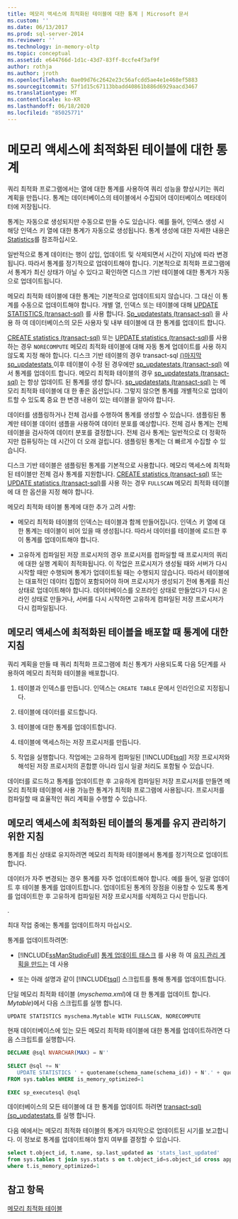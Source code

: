 ```yaml
---
title: 메모리 액세스에 최적화된 테이블에 대한 통계 | Microsoft 문서
ms.custom: ''
ms.date: 06/13/2017
ms.prod: sql-server-2014
ms.reviewer: ''
ms.technology: in-memory-oltp
ms.topic: conceptual
ms.assetid: e644766d-1d1c-43d7-83ff-8ccfe4f3af9f
author: rothja
ms.author: jroth
ms.openlocfilehash: 0ae09d76c2642e23c56afcdd5ae4e1e468ef5883
ms.sourcegitcommit: 57f1d15c67113bbadd40861b886d6929aacd3467
ms.translationtype: MT
ms.contentlocale: ko-KR
ms.lasthandoff: 06/18/2020
ms.locfileid: "85025771"
---
```

# <a name="statistics-for-memory-optimized-tables"></a>메모리 액세스에 최적화된 테이블에 대한 통계
  쿼리 최적화 프로그램에서는 열에 대한 통계를 사용하여 쿼리 성능을 향상시키는 쿼리 계획을 만듭니다. 통계는 데이터베이스의 테이블에서 수집되어 데이터베이스 메타데이터에 저장됩니다.  
  
 통계는 자동으로 생성되지만 수동으로 만들 수도 있습니다. 예를 들어, 인덱스 생성 시 해당 인덱스 키 열에 대한 통계가 자동으로 생성됩니다. 통계 생성에 대한 자세한 내용은 [Statistics](../statistics/statistics.md)를 참조하십시오.  
  
 일반적으로 통계 데이터는 행이 삽입, 업데이트 및 삭제되면서 시간이 지남에 따라 변경됩니다. 따라서 통계를 정기적으로 업데이트해야 합니다. 기본적으로 최적화 프로그램에서 통계가 최신 상태가 아닐 수 있다고 확인하면 디스크 기반 테이블에 대한 통계가 자동으로 업데이트됩니다.  
  
 메모리 최적화 테이블에 대한 통계는 기본적으로 업데이트되지 않습니다. 그 대신 이 통계를 수동으로 업데이트해야 합니다. 개별 열, 인덱스 또는 테이블에 대해 [UPDATE STATISTICS &#40;transact-sql&#41;](/sql/t-sql/statements/update-statistics-transact-sql) 를 사용 합니다. [Sp_updatestats &#40;transact-sql&#41;](/sql/relational-databases/system-stored-procedures/sp-updatestats-transact-sql) 을 사용 하 여 데이터베이스의 모든 사용자 및 내부 테이블에 대 한 통계를 업데이트 합니다.  
  
 [CREATE statistics &#40;transact-sql&#41;](/sql/t-sql/statements/create-statistics-transact-sql) 또는 [UPDATE statistics &#40;transact-sql&#41;](/sql/t-sql/statements/update-statistics-transact-sql)를 사용 하는 경우 `NORECOMPUTE` 메모리 최적화 테이블에 대해 자동 통계 업데이트를 사용 하지 않도록 지정 해야 합니다. 디스크 기반 테이블의 경우 transact-sql [&#40;&#41;마지막 sp_updatestats ](/sql/relational-databases/system-stored-procedures/sp-updatestats-transact-sql)이후 테이블이 수정 된 경우에만 [sp_updatestats &#40;transact-sql&#41;](/sql/relational-databases/system-stored-procedures/sp-updatestats-transact-sql) 에서 통계를 업데이트 합니다. 메모리 최적화 테이블의 경우 [sp_updatestats &#40;transact-sql&#41;](/sql/relational-databases/system-stored-procedures/sp-updatestats-transact-sql) 는 항상 업데이트 된 통계를 생성 합니다. [sp_updatestats &#40;transact-sql&#41;](/sql/relational-databases/system-stored-procedures/sp-updatestats-transact-sql) 는 메모리 최적화 테이블에 대 한 좋은 옵션입니다. 그렇지 않으면 통계를 개별적으로 업데이트할 수 있도록 중요 한 변경 내용이 있는 테이블을 알아야 합니다.  
  
 데이터를 샘플링하거나 전체 검사를 수행하여 통계를 생성할 수 있습니다. 샘플링된 통계만 테이블 데이터 샘플을 사용하여 데이터 분포를 예상합니다. 전체 검사 통계는 전체 테이블을 검사하여 데이터 분포를 결정합니다. 전체 검사 통계는 일반적으로 더 정확하지만 컴퓨팅하는 데 시간이 더 오래 걸립니다. 샘플링된 통계는 더 빠르게 수집할 수 있습니다.  
  
 디스크 기반 테이블은 샘플링된 통계를 기본적으로 사용합니다. 메모리 액세스에 최적화된 테이블만 전체 검사 통계를 지원합니다. [CREATE statistics &#40;transact-sql&#41;](/sql/t-sql/statements/create-statistics-transact-sql) 또는 [UPDATE statistics &#40;transact-sql&#41;](/sql/t-sql/statements/update-statistics-transact-sql)를 사용 하는 경우 `FULLSCAN` 메모리 최적화 테이블에 대 한 옵션을 지정 해야 합니다.  
  
 메모리 최적화 테이블 통계에 대한 추가 고려 사항:  
  
-   메모리 최적화 테이블의 인덱스는 테이블과 함께 만들어집니다. 인덱스 키 열에 대한 통계는 테이블이 비어 있을 때 생성됩니다. 따라서 데이터를 테이블에 로드한 후 이 통계를 업데이트해야 합니다.  
  
-   고유하게 컴파일된 저장 프로시저의 경우 프로시저를 컴파일할 때 프로시저의 쿼리에 대한 실행 계획이 최적화됩니다. 이 작업은 프로시저가 생성될 때와 서버가 다시 시작할 때만 수행되며 통계가 업데이트될 때는 수행되지 않습니다. 따라서 테이블에는 대표적인 데이터 집합이 포함되어야 하며 프로시저가 생성되기 전에 통계를 최신 상태로 업데이트해야 합니다. 데이터베이스를 오프라인 상태로 만들었다가 다시 온라인 상태로 만들거나, 서버를 다시 시작하면 고유하게 컴파일된 저장 프로시저가 다시 컴파일됩니다.  
  
## <a name="guidelines-for-statistics-when-deploying-memory-optimized-tables"></a>메모리 액세스에 최적화된 테이블을 배포할 때 통계에 대한 지침  
 쿼리 계획을 만들 때 쿼리 최적화 프로그램에 최신 통계가 사용되도록 다음 5단계를 사용하여 메모리 최적화 테이블을 배포합니다.  
  
1.  테이블과 인덱스를 만듭니다. 인덱스는 `CREATE TABLE` 문에서 인라인으로 지정됩니다.  
  
2.  테이블에 데이터를 로드합니다.  
  
3.  테이블에 대한 통계를 업데이트합니다.  
  
4.  테이블에 액세스하는 저장 프로시저를 만듭니다.  
  
5.  작업을 실행합니다. 작업에는 고유하게 컴파일된 [!INCLUDE[tsql](../../../includes/tsql-md.md)] 저장 프로시저와 해석된 저장 프로시저의 혼합뿐 아니라 임시 일괄 처리도 포함될 수 있습니다.  
  
 데이터를 로드하고 통계를 업데이트한 후 고유하게 컴파일된 저장 프로시저를 만들면 메모리 최적화 테이블에 사용 가능한 통계가 최적화 프로그램에 사용됩니다. 프로시저를 컴파일할 때 효율적인 쿼리 계획을 수행할 수 있습니다.  
  
## <a name="guidelines-for-maintaining-statistics-on-memory-optimized-tables"></a>메모리 액세스에 최적화된 테이블의 통계를 유지 관리하기 위한 지침  
 통계를 최신 상태로 유지하려면 메모리 최적화 테이블에서 통계를 정기적으로 업데이트합니다.  
  
 데이터가 자주 변경되는 경우 통계를 자주 업데이트해야 합니다. 예를 들어, 일괄 업데이트 후 테이블 통계를 업데이트합니다. 업데이트된 통계의 장점을 이용할 수 있도록 통계를 업데이트한 후 고유하게 컴파일된 저장 프로시저를 삭제하고 다시 만듭니다.  
  
 .  
  
 최대 작업 중에는 통계를 업데이트하지 마십시오.  
  
 통계를 업데이트하려면:  
  
-   [!INCLUDE[ssManStudioFull](../../includes/ssmanstudiofull-md.md)] [통계 업데이트 태스크](../maintenance-plans/update-statistics-task-maintenance-plan.md) 를 사용 하 여 [유지 관리 계획을 만드는](../maintenance-plans/create-a-maintenance-plan.md) 데 사용  
  
-   또는 아래 설명과 같이 [!INCLUDE[tsql](../../../includes/tsql-md.md)] 스크립트를 통해 통계를 업데이트합니다.  
  
 단일 메모리 최적화 테이블 (*myschema.xml*)에 대 한 통계를 업데이트 합니다. *Mytable*)에서 다음 스크립트를 실행 합니다.  
  
```  
UPDATE STATISTICS myschema.Mytable WITH FULLSCAN, NORECOMPUTE  
```  
  
 현재 데이터베이스에 있는 모든 메모리 최적화 테이블에 대한 통계를 업데이트하려면 다음 스크립트를 실행합니다.  
  
```sql  
DECLARE @sql NVARCHAR(MAX) = N''  
  
SELECT @sql += N'  
   UPDATE STATISTICS ' + quotename(schema_name(schema_id)) + N'.' + quotename(name) + N' WITH FULLSCAN, NORECOMPUTE'  
FROM sys.tables WHERE is_memory_optimized=1  
  
EXEC sp_executesql @sql  
```  
  
 데이터베이스의 모든 테이블에 대 한 통계를 업데이트 하려면 [transact-sql&#41;&#40;sp_updatestats ](/sql/relational-databases/system-stored-procedures/sp-updatestats-transact-sql)를 실행 합니다.  
  
 다음 예에서는 메모리 최적화 테이블의 통계가 마지막으로 업데이트된 시기를 보고합니다. 이 정보로 통계를 업데이트해야 할지 여부를 결정할 수 있습니다.  
  
```sql  
select t.object_id, t.name, sp.last_updated as 'stats_last_updated'  
from sys.tables t join sys.stats s on t.object_id=s.object_id cross apply sys.dm_db_stats_properties(t.object_id, s.stats_id) sp  
where t.is_memory_optimized=1  
```  
  
## <a name="see-also"></a>참고 항목  
 [메모리 최적화 테이블](memory-optimized-tables.md)  
  
  
